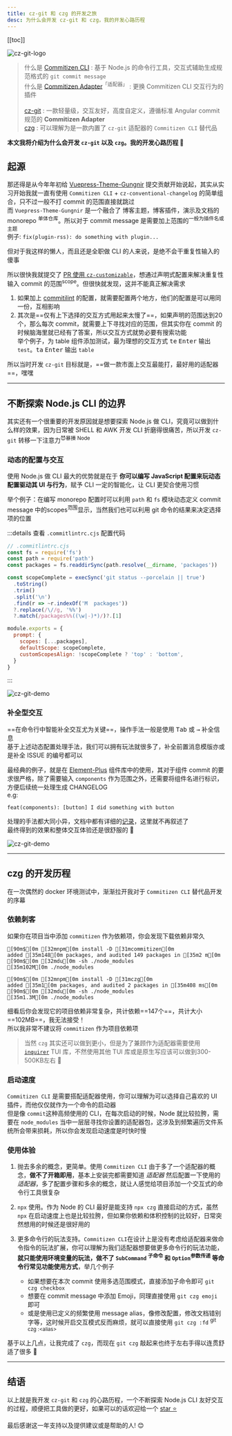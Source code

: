 ```yaml
---
title: cz-git 和 czg 的开发之旅
desc: 为什么会开发 cz-git 和 czg，我的开发心路历程
---
```


[[toc]]

![cz-git-logo](/image/cz-git.webp) <!-- <size="500"> <class="m-auto"> <!> <desc="cz-git: https://cz-git.qbb.sh/zh/<br>czg : https://cz-git.qbb.sh/zh/cli/"> -->

> 什么是 [Commitizen CLI](https://github.com/commitizen/cz-cli) : 基于 Node.js 的命令行工具，交互式辅助生成规范格式的 `git commit message` <br>
> 什么是 [Commitizen Adapter](https://github.com/commitizen/cz-cli#adapters)<sup>「适配器」</sup> : 更换 Commitizen CLI 交互行为的插件 <br>
> <br>
> [cz-git](https://cz-git.qbb.sh/zh/guide/introduction) : 一款轻量级，交互友好，高度自定义，遵循标准 Angular commit 规范的 **Commitizen Adapter**<br>
> [czg](https://cz-git.qbb.sh/zh/cli/) : 可以理解为是一款内置了 `cz-git` 适配器的 `Commitizen CLI` 替代品

**本文我将介绍为什么会开发 `cz-git` 以及 `czg`。我的开发心路历程 🤗**

## 起源

那还得是从今年年初给 [Vuepress-Theme-Gungnir](https://github.com/Renovamen/vuepress-theme-gungnir) 提交贡献开始说起，其实从实习开始我就一直有使用 `Commitizen CLI` + `cz-conventional-changelog` 的简单组合，只不过一般不打 commit 的范围直接就跳过<br>而 `Vuepress-Theme-Gungnir` 是一个融合了 博客主题，博客插件，演示及文档的 monorepo <sup>单体仓库</sup>。所以对于 commit message 是需要加上范围的<sup>一般为插件名或主题</sup><br>例子: `fix(plugin-rss): do something with plugin...`

但对于我这样的懒人，而且还是全职做 CLI 的人来说，是绝不会干重复性输入的傻事

所以很快我就提交了 [PR 使用 `cz-customizable`](https://github.com/Renovamen/vuepress-theme-gungnir/pull/34)，想通过声明式配置来解决重复性输入 commit 的范围<sup>scope</sup>。但很快就发现，这并不能真正解决需求

1. 如果加上 [commitilint](https://commitlint.js.org/) 的配置，就需要配置两个地方，他们的配置是可以用同一份，互相影响
2. 其次是==仅有上下选择的交互方式用起来太慢了==，如果声明的范围达到20个，那么每次 commit，就需要上下寻找对应的范围，但其实你在 commit 的时候脑海里就已经有了答案，所以交互方式就势必要有搜索功能<br>举个例子，为 table 组件添加测试，最为理想的交互方式 <kbd>te</kbd> <kbd>Enter</kbd> 输出 `test`。<kbd>ta</kbd> <kbd>Enter</kbd> 输出 `table`

所以当时开发 `cz-git` 目标就是，==做一款市面上交互最能打，最好用的适配器==，嘿嘿

---

## 不断探索 Node.js CLI 的边界

其实还有一个很重要的开发原因就是想要探索 Node.js 做 CLI，究竟可以做到什么样的效果，因为日常被 SHELL 和 AWK 开发 CLI 折磨得很痛苦，所以开发 `cz-git` 转移一下注意力<sup>😈暴揍 Node</sup>

### 动态的配置与交互

使用 Node.js 做 CLI 最大的优势就是在于 **你可以编写 JavaScript 配置来玩动态配置驱动其 UI 与行为**，赋予 CLI 一定的智能化，让 CLI 更契合使用习惯

举个例子：在编写 monorepo 配置时可以利用 `path` 和 `fs` 模块动态定义 commit message 中的scopes<sup>范围</sup>显示，当然我们也可以利用 git 命令的结果来决定选择项的位置

:::details 查看 `.commitlintrc.cjs` 配置代码
```js
// .commitlintrc.cjs
const fs = require('fs')
const path = require('path')
const packages = fs.readdirSync(path.resolve(__dirname, 'packages'))

const scopeComplete = execSync('git status --porcelain || true')
  .toString()
  .trim()
  .split('\n')
  .find(r => ~r.indexOf('M  packages'))
  ?.replace(/\//g, '%%')
  ?.match(/packages%%((\w|-)*)/)?.[1]

module.exports = {
  prompt: {
    scopes: [...packages],
    defaultScope: scopeComplete,
    customScopesAlign: !scopeComplete ? 'top' : 'bottom',
  }
}
```
:::

![cz-git-demo](/image/cz-demo-1.gif) <!-- <size="700x268"> -->

### 补全型交互

==在命令行中智能补全交互尤为关键==，操作手法一般是使用 <kbd>Tab</kbd> 或 <kbd>→</kbd> 补全信息<br>
基于上述动态配置处理手法，我们可以拥有玩法就很多了，补全前置消息模版亦或是补全 ISSUE 的编号都可以

最经典的例子，就是在 [Element-Plus](https://github.com/element-plus/element-plus) 组件库中的使用，其对于组件 commit 的要求很严格，除了需要输入 `components` 作为范围之外，还需要将组件名进行标识，方便后续统一处理生成 CHANGELOG<br> e.g:

```
feat(components): [button] I did something with button
```

处理的手法都大同小异，文档中都有详细的[记录](https://cz-git.qbb.sh/zh/recipes/default-subject)，这里就不再叙述了<br>
最终得到的效果和整体交互体验还是很舒服的 🤗

![cz-git-demo](/image/cz-demo-2.gif) <!-- <size="700x268"> -->

---

## czg 的开发历程

在一次偶然的 docker 环境测试中，渐渐拉开我对于 `Commitizen CLI` 替代品开发的序幕

### 依赖刺客

如果你在项目当中添加 `commitizen` 作为依赖项，你会发现下载依赖非常久

```ansi
[90m$[0m [32mnpm[0m install -D [31mcommitizen[0m
added [35m148[0m packages, and audited 149 packages in [35m2 m[0m
[90m$[0m [32mdu[0m -sh ./node_modules
[35m102M[0m ./node_modules

[90m$[0m [32mnpm[0m install -D [31mczg[0m
added [35m1[0m packages, and audited 2 packages in [35m408 ms[0m
[90m$[0m [32mdu[0m -sh ./node_modules
[35m1.3M[0m ./node_modules
```

细看后你会发现它的项目依赖非常复杂，共计依赖==147个==，共计大小==102MB==，我无法接受！<br>
所以我非常不建议将 `commitizen` 作为项目依赖项

> 当然 `czg` 其实还可以做到更小，但是为了兼顾作为适配器需要使用 [`inquirer`](https://github.com/SBoudrias/Inquirer.js) TUI 库，不然使用其他 TUI 库或是原生写应该可以做到300-500KB左右 🧐

### 启动速度

`Commitizen CLI` 是需要搭配适配器使用，你可以理解为可以选择自己喜欢的 UI 插件，而他仅仅就作为一个命令的启动器<br>但是像 `commit`这种高频使用的 CLI，在每次启动的时候，Node 就比较拉胯，需要在 `node_modules` 当中一层层寻找你设置的适配器包，这涉及到频繁遍历文件系统所会带来损耗，所以你会发现启动速度是时快时慢


### 使用体验

1. 抛去多余的概念，更简单。使用 `Commitizen CLI` 由于多了一个适配器的概念，**做不了开箱即用**，基本上安装完都需要知道 *适配器* 然后配置一下使用的 *适配器*，多了配置步骤和多余的概念，就让人感觉给项目添加一个交互式的命令行工具很复杂

2. `npx` 使用。作为 Node 的 CLI 最好是能支持 `npx czg` 直接启动的方式，虽然 `npx` 在启动速度上也是比较拉胯，但如果你依赖和体积控制的比较好，日常突然想用的时候还是很好用的

3. 更多命令行的玩法支持。`Commitizen CLI`在设计上是没有考虑给适配器来做命令指令的玩法扩展，你可以理解为我们适配器想要做更多命令行的玩法功能，**就只能使用环境变量的玩法，做不了 `SubCommand` <sup>子命令</sup> 和 `Option`<sup>参数传递</sup> 等命令行常见功能使用方式**，举几个例子
    - 如果想要在本次 commit 使用多选范围模式，直接添加子命令即可 `git czg checkbox`
    - 想要在 commit message 中添加 Emoji，同理直接使用 `git czg emoji` 即可
    - 或是使用已定义的频繁使用 message alias，像修改配置，修改文档错别字等，这时候开启交互模式反而麻烦，就可以直接使用 `git czg :fd` <sup>git czg :\<alias\></sup>

基于以上几点，让我完成了 `czg`，而现在 `git czg` 敲起来也终于左右手得以连贯舒适了很多 🤗

---

## 结语

以上就是我开发 `cz-git` 和 `czg` 的心路历程，一个不断探索 Node.js CLI 友好交互的过程，顺便把工具做的更好，如果可以的话欢迎给一个 [star ⭐](https://github.com/Zhengqbbb/cz-git)

最后感谢这一年支持以及提供建议或是帮助的人! 😊
